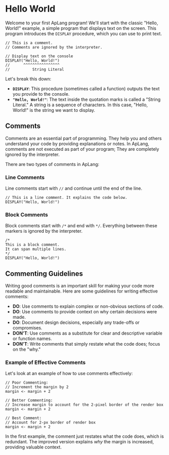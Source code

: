 # Hello World

Welcome to your first ApLang program! We'll start with the classic "Hello, World!" example, a simple program that displays text on the screen. This program introduces the `DISPLAY` procedure, which you can use to print text. 

```ap
// This is a comment.
// Comments are ignored by the interpreter.

// Display text on the console
DISPLAY("Hello, World!")
//      ^^^^^^^^^^^^^^^^
//          String Literal
```

Let's break this down:

- **`DISPLAY`**: This procedure (sometimes called a function) outputs the text you provide to the console.
- **`"Hello, World!"`**: The text inside the quotation marks is called a "String Literal." A string is a sequence of characters. In this case, "Hello, World!" is the string we want to display.

## Comments

Comments are an essential part of programming. They help you and others understand your code by providing explanations or notes. In ApLang, comments are not executed as part of your program; They are completely ignored by the interpreter.

There are two types of comments in ApLang:

### Line Comments

Line comments start with `//` and continue until the end of the line. 

```ap
// This is a line comment. It explains the code below.
DISPLAY("Hello, World!")
```

### Block Comments

Block comments start with `/*` and end with `*/`. Everything between these markers is ignored by the interpreter.

```ap
/* 
This is a block comment.
It can span multiple lines.
*/
DISPLAY("Hello, World!")
```

## Commenting Guidelines

Writing good comments is an important skill for making your code more readable and maintainable. Here are some guidelines for writing effective comments:

- **DO**: Use comments to explain complex or non-obvious sections of code.
- **DO**: Use comments to provide context on why certain decisions were made.
- **DO**: Document design decisions, especially any trade-offs or compromises.
- **DON'T**: Use comments as a substitute for clear and descriptive variable or function names.
- **DON'T**: Write comments that simply restate what the code does; focus on the "why."

### Example of Effective Comments

Let's look at an example of how to use comments effectively:

```ap
// Poor Commenting:
// Increment the margin by 2
margin <- margin + 2

// Better Commenting:
// Increase margin to account for the 2-pixel border of the render box
margin <- margin + 2

// Best Comment:
// Account for 2-px border of render box
margin <- margin + 2
```

In the first example, the comment just restates what the code does, which is redundant. The improved version explains *why* the margin is increased, providing valuable context.